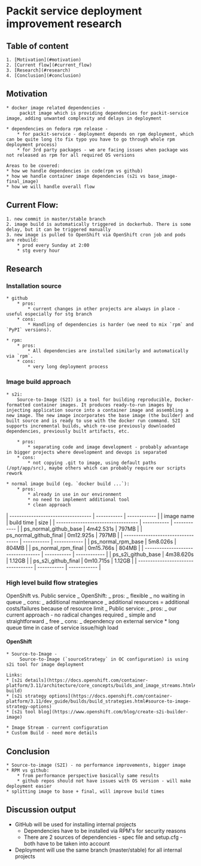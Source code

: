 # Packit service deployment improvement research

## Table of content

    1. [Motivation](#motivation)
    2. [Current flow](#current_flow)
    3. [Research](#research)
    4. [Conclusion](#conclusion)

## Motivation

    * docker image related dependencies -
    	 packit image which is providing dependencies for packit-service image, adding unwanted complexity and delays in deployment

    * dependencies on fedora rpm release -
    	* for packit-service - deployment depends on rpm deployment, which can be quite long (to fix typo you have to go through whole rpm deployment process)
    	* for 3rd party packages - we are facing issues when package was not released as rpm for all required OS versions

    Areas to be covered:
    * how we handle dependencies in code(rpm vs github)
    * how we handle container image dependencies (s2i vs base_image-final_image)
    * how we will handle overall flow

## Current Flow:

    1. new commit in master/stable branch
    2. image build is automatically triggered in dockerhub. There is some delay, but it can be triggered manually
    3. new image is pulled to OpenShift via OpenShift cron job and pods are rebuild:
    	* prod every Sunday at 2:00
    	* stg every hour

## Research

### Installation source

    * github
    	* pros:
    		* current changes in other projects are always in place - useful especially for stg branch
    	* cons:
    		* Handling of dependencies is harder (we need to mix `rpm` and `PyPI` versions).

    * rpm:
    	* pros:
    		* All dependencies are installed similarly and automatically via `rpm`.
    	* cons:
    		* very long deployment process

### Image build approach

    * s2i:
    	Source-to-Image (S2I) is a tool for building reproducible, Docker-formatted container images. It produces ready-to-run images by injecting application source into a container image and assembling a new image. The new image incorporates the base image (the builder) and built source and is ready to use with the docker run command. S2I supports incremental builds, which re-use previously downloaded dependencies, previously built artifacts, etc.

    	* pros:
    		* separating code and image development - probably advantage in bigger projects where development and devops is separated
    	* cons:
    		* not copying .git to image, using default paths (/opt/app/src), maybe others which can probably require our scripts rework

    * normal image build (eg. `docker build ...`):
    	* pros:
    		* already in use in our environment
    		* no need to implement additional tool
    		* clean approach

| ---------------------------------- | ----------- | ------------ |
| image name | build time | size |
| ---------------------------------- | ----------- | ------------ |
| ps_normal_github_base | 4m42.531s | 797MB |
| ps_normal_github_final | 0m12.925s | 797MB |
| ---------------------------------- | ----------- | ------------ |
| ps_normal_rpm_base | 5m8.026s | 804MB |
| ps_normal_rpm_final | 0m15.766s | 804MB |
| ---------------------------------- | ----------- | ------------ |
| ps_s2i_github_base | 4m38.620s | 1.12GB |
| ps_s2i_github_final | 0m10.715s | 1.12GB |
| ---------------------------------- | ----------- | ------------ |

### High level build flow strategies

OpenShift vs. Public service
_ OpenShift:
_ pros:
_ flexible
_ no waiting in queue
_ cons:
_ additional maintenance
_ additional resources = additional costs/failures because of resource limit
_ Public service:
_ pros:
_ our current approach - no radical changes required
_ simple and straightforward
_ free
_ cons:
_ dependency on external service \* long queue time in case of service issue/high load

#### OpenShift

    * Source-to-Image -
    	 Source-to-Image (`sourceStrategy` in OC configuration) is using s2i tool for image deployment

    Links:
    * [s2i details](https://docs.openshift.com/container-platform/3.11/architecture/core_concepts/builds_and_image_streams.html#source-build)
    * [s2i strategy options](https://docs.openshift.com/container-platform/3.11/dev_guide/builds/build_strategies.html#source-to-image-strategy-options)
    * [s2i tool blog](https://www.openshift.com/blog/create-s2i-builder-image)

    * Image Stream - current configuration
    * Custom Build - need more details

## Conclusion

    * Source-to-image (S2I) - no performance improvements, bigger image
    * RPM vs github:
    	* from performance perspective basically same results
    	* github repos should not have issues with OS version - will make deployment easier
    * splitting image to base + final, will improve build times

## Discussion output

- GitHub will be used for installing internal projects
  - Dependencies have to be installed via RPM's for security reasons
  - There are 2 sources of dependencies - spec file and setup.cfg - both have to be taken into account
- Deployment will use the same branch (master/stable) for all internal projects
